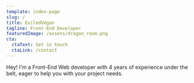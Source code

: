 ```yaml
---
template: index-page
slug: /
title: ExiledVegan
tagline: Front-End Developer
featuredImage: /assets/dragon_room.png
cta:
  ctaText: Get in touch
  ctaLink: /contact
---
```

Hey! I'm a Front-End Web developer with 4 years of experience under the belt, eager to help you with your project needs.